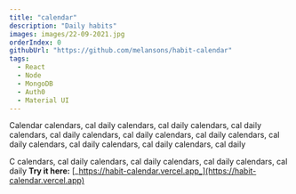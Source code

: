 ```yaml
---
title: "calendar"
description: "Daily habits"
images: images/22-09-2021.jpg
orderIndex: 0
githubUrl: "https://github.com/melansons/habit-calendar"
tags:
  - React
  - Node
  - MongoDB
  - Auth0
  - Material UI
---
```


Calendar calendars, cal daily calendars, cal daily calendars, cal daily calendars, cal daily calendars, cal daily calendars, cal daily calendars, cal daily calendars, cal daily calendars, cal daily calendars, cal daily

C calendars, cal daily calendars, cal daily calendars, cal daily calendars, cal daily
**Try it here:** [_https://habit-calendar.vercel.app_](https://habit-calendar.vercel.app)
